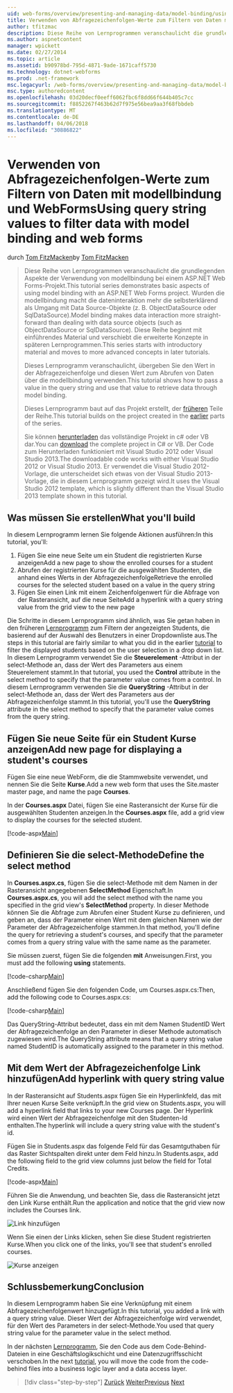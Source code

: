 ```yaml
---
uid: web-forms/overview/presenting-and-managing-data/model-binding/using-query-string-values-to-retrieve-data
title: Verwenden von Abfragezeichenfolgen-Werte zum Filtern von Daten mit modellbindung und web Forms | Microsoft Docs
author: tfitzmac
description: Diese Reihe von Lernprogrammen veranschaulicht die grundlegenden Aspekte der Verwendung von modellbindung bei einem ASP.NET Web Forms-Projekt. Wurden die modellbindung macht die dateninteraktion Weitere gerade-...
ms.author: aspnetcontent
manager: wpickett
ms.date: 02/27/2014
ms.topic: article
ms.assetid: b90978bd-795d-4871-9ade-1671caff5730
ms.technology: dotnet-webforms
ms.prod: .net-framework
msc.legacyurl: /web-forms/overview/presenting-and-managing-data/model-binding/using-query-string-values-to-retrieve-data
msc.type: authoredcontent
ms.openlocfilehash: 03d20decf0eeff6062fbc6f8dd66f644b405c7cc
ms.sourcegitcommit: f8852267f463b62d7f975e56bea9aa3f68fbbdeb
ms.translationtype: MT
ms.contentlocale: de-DE
ms.lasthandoff: 04/06/2018
ms.locfileid: "30886822"
---
```

<a name="using-query-string-values-to-filter-data-with-model-binding-and-web-forms"></a><span data-ttu-id="00b30-104">Verwenden von Abfragezeichenfolgen-Werte zum Filtern von Daten mit modellbindung und WebForms</span><span class="sxs-lookup"><span data-stu-id="00b30-104">Using query string values to filter data with model binding and web forms</span></span>
====================
<span data-ttu-id="00b30-105">durch [Tom FitzMacken](https://github.com/tfitzmac)</span><span class="sxs-lookup"><span data-stu-id="00b30-105">by [Tom FitzMacken](https://github.com/tfitzmac)</span></span>

> <span data-ttu-id="00b30-106">Diese Reihe von Lernprogrammen veranschaulicht die grundlegenden Aspekte der Verwendung von modellbindung bei einem ASP.NET Web Forms-Projekt.</span><span class="sxs-lookup"><span data-stu-id="00b30-106">This tutorial series demonstrates basic aspects of using model binding with an ASP.NET Web Forms project.</span></span> <span data-ttu-id="00b30-107">Wurden die modellbindung macht die dateninteraktion mehr die selbsterklärend als Umgang mit Data Source-Objekte (z. B. ObjectDataSource oder SqlDataSource).</span><span class="sxs-lookup"><span data-stu-id="00b30-107">Model binding makes data interaction more straight-forward than dealing with data source objects (such as ObjectDataSource or SqlDataSource).</span></span> <span data-ttu-id="00b30-108">Diese Reihe beginnt mit einführendes Material und verschiebt die erweiterte Konzepte in späteren Lernprogrammen.</span><span class="sxs-lookup"><span data-stu-id="00b30-108">This series starts with introductory material and moves to more advanced concepts in later tutorials.</span></span>
> 
> <span data-ttu-id="00b30-109">Dieses Lernprogramm veranschaulicht, übergeben Sie den Wert in der Abfragezeichenfolge und diesen Wert zum Abrufen von Daten über die modellbindung verwenden.</span><span class="sxs-lookup"><span data-stu-id="00b30-109">This tutorial shows how to pass a value in the query string and use that value to retrieve data through model binding.</span></span>
> 
> <span data-ttu-id="00b30-110">Dieses Lernprogramm baut auf das Projekt erstellt, der [früheren](retrieving-data.md) Teile der Reihe.</span><span class="sxs-lookup"><span data-stu-id="00b30-110">This tutorial builds on the project created in the [earlier](retrieving-data.md) parts of the series.</span></span>
> 
> <span data-ttu-id="00b30-111">Sie können [herunterladen](https://go.microsoft.com/fwlink/?LinkId=286116) das vollständige Projekt in c# oder VB dar.</span><span class="sxs-lookup"><span data-stu-id="00b30-111">You can [download](https://go.microsoft.com/fwlink/?LinkId=286116) the complete project in C# or VB.</span></span> <span data-ttu-id="00b30-112">Der Code zum Herunterladen funktioniert mit Visual Studio 2012 oder Visual Studio 2013.</span><span class="sxs-lookup"><span data-stu-id="00b30-112">The downloadable code works with either Visual Studio 2012 or Visual Studio 2013.</span></span> <span data-ttu-id="00b30-113">Er verwendet die Visual Studio 2012-Vorlage, die unterscheidet sich etwas von der Visual Studio 2013-Vorlage, die in diesem Lernprogramm gezeigt wird.</span><span class="sxs-lookup"><span data-stu-id="00b30-113">It uses the Visual Studio 2012 template, which is slightly different than the Visual Studio 2013 template shown in this tutorial.</span></span>


## <a name="what-youll-build"></a><span data-ttu-id="00b30-114">Was müssen Sie erstellen</span><span class="sxs-lookup"><span data-stu-id="00b30-114">What you'll build</span></span>

<span data-ttu-id="00b30-115">In diesem Lernprogramm lernen Sie folgende Aktionen ausführen:</span><span class="sxs-lookup"><span data-stu-id="00b30-115">In this tutorial, you'll:</span></span>

1. <span data-ttu-id="00b30-116">Fügen Sie eine neue Seite um ein Student die registrierten Kurse anzeigen</span><span class="sxs-lookup"><span data-stu-id="00b30-116">Add a new page to show the enrolled courses for a student</span></span>
2. <span data-ttu-id="00b30-117">Abrufen der registrierten Kurse für die ausgewählten Studenten, die anhand eines Werts in der Abfragezeichenfolge</span><span class="sxs-lookup"><span data-stu-id="00b30-117">Retrieve the enrolled courses for the selected student based on a value in the query string</span></span>
3. <span data-ttu-id="00b30-118">Fügen Sie einen Link mit einem Zeichenfolgenwert für die Abfrage von der Rasteransicht, auf die neue Seite</span><span class="sxs-lookup"><span data-stu-id="00b30-118">Add a hyperlink with a query string value from the grid view to the new page</span></span>

<span data-ttu-id="00b30-119">Die Schritte in diesem Lernprogramm sind ähnlich, was Sie getan haben in den früheren [Lernprogramm](sorting-paging-and-filtering-data.md) zum Filtern der angezeigten Students, die basierend auf der Auswahl des Benutzers in einer Dropdownliste aus.</span><span class="sxs-lookup"><span data-stu-id="00b30-119">The steps in this tutorial are fairly similar to what you did in the earlier [tutorial](sorting-paging-and-filtering-data.md) to filter the displayed students based on the user selection in a drop down list.</span></span> <span data-ttu-id="00b30-120">In diesem Lernprogramm verwendet Sie die **Steuerelement** -Attribut in der select-Methode an, dass der Wert des Parameters aus einem Steuerelement stammt.</span><span class="sxs-lookup"><span data-stu-id="00b30-120">In that tutorial, you used the **Control** attribute in the select method to specify that the parameter value comes from a control.</span></span> <span data-ttu-id="00b30-121">In diesem Lernprogramm verwenden Sie die **QueryString** -Attribut in der select-Methode an, dass der Wert des Parameters aus der Abfragezeichenfolge stammt.</span><span class="sxs-lookup"><span data-stu-id="00b30-121">In this tutorial, you'll use the **QueryString** attribute in the select method to specify that the parameter value comes from the query string.</span></span>

## <a name="add-new-page-for-displaying-a-students-courses"></a><span data-ttu-id="00b30-122">Fügen Sie neue Seite für ein Student Kurse anzeigen</span><span class="sxs-lookup"><span data-stu-id="00b30-122">Add new page for displaying a student's courses</span></span>

<span data-ttu-id="00b30-123">Fügen Sie eine neue WebForm, die die Stammwebsite verwendet, und nennen Sie die Seite **Kurse**.</span><span class="sxs-lookup"><span data-stu-id="00b30-123">Add a new web form that uses the Site.master master page, and name the page **Courses**.</span></span>

<span data-ttu-id="00b30-124">In der **Courses.aspx** Datei, fügen Sie eine Rasteransicht der Kurse für die ausgewählten Studenten anzeigen.</span><span class="sxs-lookup"><span data-stu-id="00b30-124">In the **Courses.aspx** file, add a grid view to display the courses for the selected student.</span></span>

[!code-aspx[Main](using-query-string-values-to-retrieve-data/samples/sample1.aspx)]

## <a name="define-the-select-method"></a><span data-ttu-id="00b30-125">Definieren Sie die select-Methode</span><span class="sxs-lookup"><span data-stu-id="00b30-125">Define the select method</span></span>

<span data-ttu-id="00b30-126">In **Courses.aspx.cs**, fügen Sie die select-Methode mit dem Namen in der Rasteransicht angegebenen **SelectMethod** Eigenschaft.</span><span class="sxs-lookup"><span data-stu-id="00b30-126">In **Courses.aspx.cs**, you will add the select method with the name you specified in the grid view's **SelectMethod** property.</span></span> <span data-ttu-id="00b30-127">In dieser Methode können Sie die Abfrage zum Abrufen einer Student Kurse zu definieren, und geben an, dass der Parameter einen Wert mit dem gleichen Namen wie der Parameter der Abfragezeichenfolge stammen.</span><span class="sxs-lookup"><span data-stu-id="00b30-127">In that method, you'll define the query for retrieving a student's courses, and specify that the parameter comes from a query string value with the same name as the parameter.</span></span>

<span data-ttu-id="00b30-128">Sie müssen zuerst, fügen Sie die folgenden **mit** Anweisungen.</span><span class="sxs-lookup"><span data-stu-id="00b30-128">First, you must add the following **using** statements.</span></span>

[!code-csharp[Main](using-query-string-values-to-retrieve-data/samples/sample2.cs)]

<span data-ttu-id="00b30-129">Anschließend fügen Sie den folgenden Code, um Courses.aspx.cs:</span><span class="sxs-lookup"><span data-stu-id="00b30-129">Then, add the following code to Courses.aspx.cs:</span></span>

[!code-csharp[Main](using-query-string-values-to-retrieve-data/samples/sample3.cs)]

<span data-ttu-id="00b30-130">Das QueryString-Attribut bedeutet, dass ein mit dem Namen StudentID Wert der Abfragezeichenfolge an den Parameter in dieser Methode automatisch zugewiesen wird.</span><span class="sxs-lookup"><span data-stu-id="00b30-130">The QueryString attribute means that a query string value named StudentID is automatically assigned to the parameter in this method.</span></span>

## <a name="add-hyperlink-with-query-string-value"></a><span data-ttu-id="00b30-131">Mit dem Wert der Abfragezeichenfolge Link hinzufügen</span><span class="sxs-lookup"><span data-stu-id="00b30-131">Add hyperlink with query string value</span></span>

<span data-ttu-id="00b30-132">In der Rasteransicht auf Students.aspx fügen Sie ein Hyperlinkfeld, das mit Ihrer neuen Kurse Seite verknüpft.</span><span class="sxs-lookup"><span data-stu-id="00b30-132">In the grid view on Students.aspx, you will add a hyperlink field that links to your new Courses page.</span></span> <span data-ttu-id="00b30-133">Der Hyperlink wird einen Wert der Abfragezeichenfolge mit den Studenten-Id enthalten.</span><span class="sxs-lookup"><span data-stu-id="00b30-133">The hyperlink will include a query string value with the student's id.</span></span>

<span data-ttu-id="00b30-134">Fügen Sie in Students.aspx das folgende Feld für das Gesamtguthaben für das Raster Sichtspalten direkt unter dem Feld hinzu.</span><span class="sxs-lookup"><span data-stu-id="00b30-134">In Students.aspx, add the following field to the grid view columns just below the field for Total Credits.</span></span>

[!code-aspx[Main](using-query-string-values-to-retrieve-data/samples/sample4.aspx?highlight=7-8)]

<span data-ttu-id="00b30-135">Führen Sie die Anwendung, und beachten Sie, dass die Rasteransicht jetzt den Link Kurse enthält.</span><span class="sxs-lookup"><span data-stu-id="00b30-135">Run the application and notice that the grid view now includes the Courses link.</span></span>

![Link hinzufügen](using-query-string-values-to-retrieve-data/_static/image1.png)

<span data-ttu-id="00b30-137">Wenn Sie einen der Links klicken, sehen Sie diese Student registrierten Kurse.</span><span class="sxs-lookup"><span data-stu-id="00b30-137">When you click one of the links, you'll see that student's enrolled courses.</span></span>

![Kurse anzeigen](using-query-string-values-to-retrieve-data/_static/image2.png)

## <a name="conclusion"></a><span data-ttu-id="00b30-139">Schlussbemerkung</span><span class="sxs-lookup"><span data-stu-id="00b30-139">Conclusion</span></span>

<span data-ttu-id="00b30-140">In diesem Lernprogramm haben Sie eine Verknüpfung mit einem Abfragezeichenfolgenwert hinzugefügt.</span><span class="sxs-lookup"><span data-stu-id="00b30-140">In this tutorial, you added a link with a query string value.</span></span> <span data-ttu-id="00b30-141">Dieser Wert der Abfragezeichenfolge wird verwendet, für den Wert des Parameters in der select-Methode.</span><span class="sxs-lookup"><span data-stu-id="00b30-141">You used that query string value for the parameter value in the select method.</span></span>

<span data-ttu-id="00b30-142">In der nächsten [Lernprogramm](adding-business-logic-layer.md), Sie den Code aus dem Code-Behind-Dateien in eine Geschäftslogikschicht und eine Datenzugriffsschicht verschoben.</span><span class="sxs-lookup"><span data-stu-id="00b30-142">In the next [tutorial](adding-business-logic-layer.md), you will move the code from the code-behind files into a business logic layer and a data access layer.</span></span>

> [!div class="step-by-step"]
> <span data-ttu-id="00b30-143">[Zurück](integrating-jquery-ui.md)
> [Weiter](adding-business-logic-layer.md)</span><span class="sxs-lookup"><span data-stu-id="00b30-143">[Previous](integrating-jquery-ui.md)
[Next](adding-business-logic-layer.md)</span></span>
